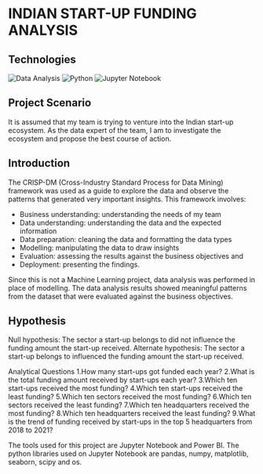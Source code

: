 # INDIAN START-UP FUNDING ANALYSIS

## Technologies

![Data Analysis](https://img.shields.io/badge/Data-Analysis-blue)
![Python](https://img.shields.io/badge/Data-Analysis-blue)
![Jupyter Notebook](https://img.shields.io/badge/Data-Analysis-blue)

## Project Scenario

It is assumed that my team is trying to venture into the Indian start-up ecosystem. As the data expert of the team, I am to investigate the ecosystem and propose the best course of action.

## Introduction

The CRISP-DM (Cross-Industry Standard Process for Data Mining) framework was used as a guide to explore the data and observe the patterns that generated very important insights. This framework involves:

- Business understanding: understanding the needs of my team
- Data understanding: understanding the data and the expected information
- Data preparation: cleaning the data and formatting the data types
- Modelling: manipulating the data to draw insights
- Evaluation: assessing the results against the business objectives and
- Deployment: presenting the findings.

Since this is not a Machine Learning project, data analysis was performed in place of modelling. The data analysis results showed meaningful patterns from the dataset that were evaluated against the business objectives.

## Hypothesis
Null hypothesis: The sector a start-up belongs to did not influence the funding amount the start-up received.
Alternate hypothesis: The sector a start-up belongs to influenced the funding amount the start-up received.

Analytical Questions
1.How many start-ups got funded each year?
2.What is the total funding amount received by start-ups each year?
3.Which ten start-ups received the most funding?
4.Which ten start-ups received the least funding?
5.Which ten sectors received the most funding?
6.Which ten sectors received the least funding?
7.Which ten headquarters received the most funding?
8.Which ten headquarters received the least funding?
9.What is the trend of funding received by start-ups in the top 5 headquarters from 2018 to 2021?

The tools used for this project are Jupyter Notebook and Power BI. The python libraries used on Jupyter Notebook are pandas, numpy, matplotlib, seaborn, scipy and os.
